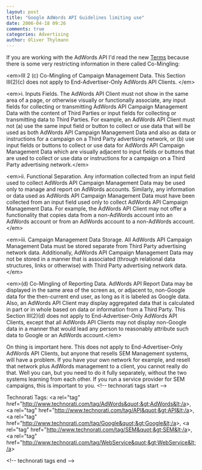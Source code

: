 ```yaml
---
layout: post
title: "Google AdWords API Guidelines limiting use"
date: 2006-04-18 09:26
comments: true
categories: Advertising
author: Oliver Thylmann
---
```








If you are working with the AdWords API I'd read the new [Terms](http://www.google.com/apis/adwords/terms_preview.html) because there is some very restricting information in there called Co-Mingling:

&lt;em&gt;III 2 (c) Co-Mingling of Campaign Management Data. This Section III(2)(c) does not apply to End-Advertiser-Only AdWords API Clients. &lt;/em&gt;

&lt;em&gt;i. Inputs Fields. The AdWords API Client must not show in the same area of a page, or otherwise visually or functionally associate, any input fields for collecting or transmitting AdWords API Campaign Management Data with the content of Third Parties or input fields for collecting or transmitting data to Third Parties. For example, an AdWords API Client must not (a) use the same input field or button to collect or use data that will be used as both AdWords API Campaign Management Data and also as data or instructions for a campaign on a Third Party advertising network, or (b) use input fields or buttons to collect or use data for AdWords API Campaign Management Data which are visually adjacent to input fields or buttons that are used to collect or use data or instructions for a campaign on a Third Party advertising network.&lt;/em&gt;

&lt;em&gt;ii. Functional Separation. Any information collected from an input field used to collect AdWords API Campaign Management Data may be used only to manage and report on AdWords accounts. Similarly, any information or data used as AdWords API Campaign Management Data must have been collected from an input field used only to collect AdWords API Campaign Management Data. For example, the AdWords API Client may not offer a functionality that copies data from a non-AdWords account into an AdWords account or from an AdWords account to a non-AdWords account.&lt;/em&gt;

&lt;em&gt;iii. Campaign Management Data Storage. All AdWords API Campaign Management Data must be stored separate from Third Party advertising network data. Additionally, AdWords API Campaign Management Data may not be stored in a manner that is associated (through relational data structures, links or otherwise) with Third Party advertising network data.&lt;/em&gt;

&lt;em&gt;(d) Co-Mingling of Reporting Data. AdWords API Report Data may be displayed in the same area of the screen as, or adjacent to, non-Google data for the then-current end user, as long as it is labeled as Google data. Also, an AdWords API Client may display aggregated data that is calculated in part or in whole based on data or information from a Third Party. This Section III(2)(d) does not apply to End-Advertiser-Only AdWords API Clients, except that all AdWords API Clients may not display non-Google data in a manner that would lead any person to reasonably attribute such data to Google or an AdWords account.&lt;/em&gt;

On thing is important here. This does not apply to End-Advertiser-Only AdWords API Clients, but anyone that resells SEM Management systems, will have a problem. If you have your own network for example, and resell that network plus AdWords management to a client, you cannot really do that. Well you can, but you need to do it fully separately, without the two systems learning from each other. If you run a service provider for SEM campaigns, this is important to you.
&lt;!-- technorati tags start --&gt;

Technorati Tags: &lt;a rel=&quot;tag&quot; href=&quot;http://www.technorati.com/tag/AdWords&quot;&gt;AdWords&lt;/a&gt;, &lt;a rel=&quot;tag&quot; href=&quot;http://www.technorati.com/tag/API&quot;&gt;API&lt;/a&gt;, &lt;a rel=&quot;tag&quot; href=&quot;http://www.technorati.com/tag/Google&quot;&gt;Google&lt;/a&gt;, &lt;a rel=&quot;tag&quot; href=&quot;http://www.technorati.com/tag/SEM&quot;&gt;SEM&lt;/a&gt;, &lt;a rel=&quot;tag&quot; href=&quot;http://www.technorati.com/tag/WebService&quot;&gt;WebService&lt;/a&gt;

&lt;!-- technorati tags end --&gt;


